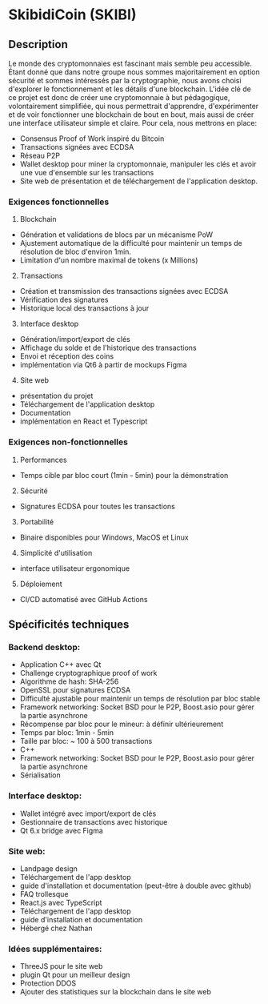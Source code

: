 # SkibidiCoin (SKIBI)

## Description
Le monde des cryptomonnaies est fascinant mais semble peu accessible. Étant donné que dans notre groupe nous sommes majoritairement en option sécurité et sommes intéressés par la cryptographie, nous avons choisi d'explorer le fonctionnement et les détails d'une blockchain. 
L'idée clé de ce projet est donc de créer une cryptomonnaie à but pédagogique, volontairement simplifiée, qui nous permettrait d'apprendre, d'expérimenter et de voir fonctionner une blockchain de bout en bout, mais aussi de créer une interface utilisateur simple et claire. 
Pour cela, nous mettrons en place: 
- Consensus Proof of Work inspiré du Bitcoin
- Transactions signées avec ECDSA
- Réseau P2P
- Wallet desktop pour miner la cryptomonnaie, manipuler les clés et avoir une vue d'ensemble sur les transactions 
- Site web de présentation et de téléchargement de l'application desktop.

### Exigences fonctionnelles
1. Blockchain
- Génération et validations de blocs par un mécanisme PoW
- Ajustement automatique de la difficulté pour maintenir un temps de résolution de bloc d'environ 1min.
- Limitation d'un nombre maximal de tokens (x Millions)

2. Transactions
- Création et transmission des transactions signées avec ECDSA
- Vérification des signatures
- Historique local des transactions à jour 

3. Interface desktop
- Génération/import/export de clés
- Affichage du solde et de l'historique des transactions
- Envoi et réception des coins
- implémentation via Qt6 à partir de mockups Figma

4. Site web
- présentation du projet
- Téléchargement de l'application desktop
- Documentation
- implémentation en React et Typescript

### Exigences non-fonctionnelles
1. Performances
- Temps cible par bloc court (1min - 5min) pour la démonstration

2. Sécurité
- Signatures ECDSA pour toutes les transactions

3. Portabilité
- Binaire disponibles pour Windows, MacOS et Linux

4. Simplicité d'utilisation
- interface utilisateur ergonomique

5. Déploiement
- CI/CD automatisé avec GitHub Actions

## Spécificités techniques
### Backend desktop:
- Application C++ avec Qt
- Challenge cryptographique proof of work
- Algorithme de hash: SHA-256
- OpenSSL pour signatures ECDSA
- Difficulté ajustable pour maintenir un temps de résolution par bloc stable
- Framework networking: Socket BSD pour le P2P, Boost.asio pour gérer la partie asynchrone
- Récompense par bloc pour le mineur: à définir ultérieurement
- Temps par bloc: 1min - 5min
- Taille par bloc: ~ 100 à 500 transactions
- C++
- Framework networking: Socket BSD pour le P2P, Boost.asio pour gérer la partie asynchrone
- Sérialisation

### Interface desktop:
- Wallet intégré avec import/export de clés
- Gestionnaire de transactions avec historique
- Qt 6.x bridge avec Figma

### Site web:
- Landpage design
- Téléchargement de l'app desktop
- guide d'installation et documentation (peut-être à double avec github)
- FAQ trollesque
- React.js avec TypeScript
- Téléchargement de l'app desktop
- guide d'installation et documentation
- Hébergé chez Nathan

### Idées supplémentaires:
- ThreeJS pour le site web
- plugin Qt pour un meilleur design
- Protection DDOS
- Ajouter des statistiques sur la blockchain dans le site web


